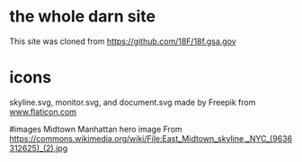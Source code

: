 
# the whole darn site
This site was cloned from https://github.com/18F/18f.gsa.gov

# icons
skyline.svg, monitor.svg, and document.svg made by Freepik from www.flaticon.com

#images
Midtown Manhattan hero image From https://commons.wikimedia.org/wiki/File:East_Midtown_skyline,_NYC_(9636312625)_(2).jpg
